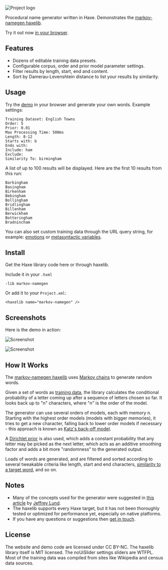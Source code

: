 ![Project logo](https://github.com/Tw1ddle/MarkovNameGenerator/blob/master/screenshots/markovnamegen_logo.png?raw=true "Markov Namegen Procedural Name Generator Project logo")

Procedural name generator written in Haxe. Demonstrates the [markov-namegen haxelib](http://lib.haxe.org/p/markov-namegen).

Try it out now [in your browser](http://www.samcodes.co.uk/project/markov-namegen/).

## Features ##
* Dozens of editable training data presets.
* Configurable corpus, order and prior model parameter settings.
* Filter results by length, start, end and content.
* Sort by Damerau-Levenshtein distance to list your results by similarity.

## Usage ##

Try the [demo](http://www.samcodes.co.uk/project/markov-namegen/) in your browser and generate your own words. Example settings:

```
Training Dataset: English Towns
Order: 5
Prior: 0.01
Max Processing Time: 500ms
Length: 8-12
Starts with: b
Ends with:
Include: ham
Exclude:
Similarity To: birmingham
```

A list of up to 100 results will be displayed. Here are the first 10 results from this run:
```
Barkingham
Basingham
Birkenham
Bebingham
Bollingham
Bridlingham
Billenham
Berwickham
Botteringham
Bradnincham
```

You can also set custom training data through the URL query string, for example: [emotions](http://www.samcodes.co.uk/project/markov-namegen/?w=joyfulness&w=tenderness&w=helplessness&w=rageful&w=cheerfulness&w=sympathy&w=powerlessness&w=boredness&w=outraged&w=adoration&w=dreading&w=rejected&w=hostile&w=proudness&w=fondness&w=distrusting&w=disillusioned&w=bitterness&w=satisfied&w=receptive&w=suspicious&w=inferior&w=hatefulness&w=excited&w=interested&w=cautiousness&w=confused&w=scornful&w=amused&w=delighted&w=disturbed&w=griefstricken&w=spitefulness&w=elated&w=shocked&w=overwhelmed&w=vengefulness&w=enthusia) or [metasyntactic variables](http://www.samcodes.co.uk/project/markov-namegen/?w=foo&w=bar&w=baz&w=quux&w=quuux&w=quuuux&w=bazola&w=ztesch&w=thud&w=grunt&w=fred&w=jim&w=wombat&w=spam&w=eggs&w=snork&w=zot&w=blarg&w=wibble&w=zork&w=oogle&w=foogle&w=boogle&w=gork&w=bork&w=bongo&w=corge).

## Install ##

Get the Haxe library code here or through haxelib. 

Include it in your ```.hxml```
```
-lib markov-namegen
```

Or add it to your ```Project.xml```:
```
<haxelib name="markov-namegen" />
```

## Screenshots ##
Here is the demo in action:

![Screenshot](https://github.com/Tw1ddle/MarkovNameGenerator/blob/master/screenshots/screenshot2.png?raw=true "Name generator screenshot 2")

![Screenshot](https://github.com/Tw1ddle/MarkovNameGenerator/blob/master/screenshots/screenshot1.png?raw=true "Name generator screenshot 1")

## How It Works ##

The [markov-namegen haxelib](http://lib.haxe.org/p/markov-namegen) uses [Markov chains](https://en.wikipedia.org/wiki/Markov_chain) to generate random words. 

Given a set of words as [training data](https://en.wikipedia.org/wiki/Machine_learning), the library calculates the conditional probability of a letter coming up after a sequence of letters chosen so far. It looks back up to "n" characters, where "n" is the order of the model.

The generator can use several orders of models, each with memory n. Starting with the highest order models (models with bigger memories), it tries to get a new character, falling back to lower order models if necessary - this approach is known as [Katz's back-off model](https://en.wikipedia.org/wiki/Katz%27s_back-off_model).

A [Dirichlet prior](https://en.wikipedia.org/wiki/Dirichlet_distribution#Special_cases) is also used, which adds a constant probability that any letter may be picked as the next letter, which acts as an additive smoothing factor and adds a bit more "randomness" to the generated output.

Loads of words are generated, and are filtered and sorted according to several tweakable criteria like length, start and end characters, [similarity to a target word](https://en.wikipedia.org/wiki/Levenshtein_distance), and so on.

## Notes ##
* Many of the concepts used for the generator were suggested in [this article](http://www.roguebasin.com/index.php?title=Names_from_a_high_order_Markov_Process_and_a_simplified_Katz_back-off_scheme) by [Jeffrey Lund](https://github.com/jlund3).
* The haxelib supports every Haxe target, but it has not been thoroughly tested or optimized for performance yet, especially on native platforms.
* If you have any questions or suggestions then [get in touch](http://samcodes.co.uk/contact).

## License ##
The website and demo code are licensed under CC BY-NC. The haxelib library itself is MIT licensed. The noUiSlider settings sliders are WTFPL. Most of the training data was compiled from sites like Wikipedia and census data sources.